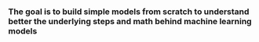 ### The goal is to build simple models from scratch to understand better the underlying steps and math behind machine learning models
